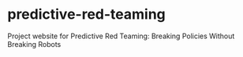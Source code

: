 # predictive-red-teaming
Project website for Predictive Red Teaming: Breaking Policies Without Breaking Robots
